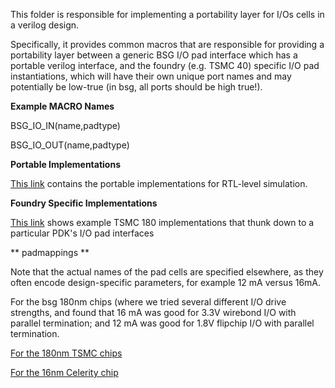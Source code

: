 This folder is responsible for implementing a portability layer for I/Os cells in a verilog design.

Specifically, it provides common macros that are responsible for providing a portability layer between a generic BSG I/O pad
interface which has a portable verilog interface, and the foundry (e.g. TSMC 40) specific I/O pad instantiations, 
which will have their own unique port names and may potentially be low-true (in bsg, all ports should be high true!).

**Example MACRO Names**

BSG_IO_IN(name,padtype)

BSG_IO_OUT(name,padtype)

**Portable Implementations**

[This link](portable/verilog/bsg_iopad_macros.v)
contains the portable implementations for RTL-level simulation.

**Foundry Specific Implementations**

[This link](https://bitbucket.org/taylor-bsg/bsg_packaging/src/master/common/foundry/tsmc_180_250/verilog/bsg_iopad_macros.v) shows example TSMC 180 implementations that thunk down to a particular PDK's I/O pad interfaces

** padmappings **

Note that the actual names of the pad cells are specified elsewhere, as they often encode design-specific parameters, for example 12 mA versus 16mA.

For the bsg 180nm chips (where we tried several different I/O drive strengths, and found that 16 mA was good for 3.3V wirebond I/O with parallel termination;
and 12 mA was good for 1.8V flipchip I/O with parallel termination.

[For the 180nm TSMC chips](https://bitbucket.org/taylor-bsg/bsg_packaging/src/master/ucsd_bga_332/pinouts/bsg_two/tsmc_16/verilog/padmappings/one/bsg_padmapping.v)

[For the 16nm Celerity chip](https://bitbucket.org/taylor-bsg/bsg_packaging/src/master/ucsd_bga_332/pinouts/bsg_two/tsmc_16/verilog/padmappings/one/bsg_padmapping.v)


